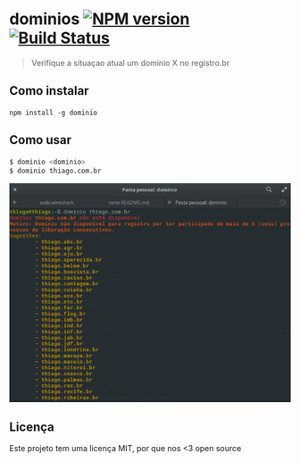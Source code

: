 # dominios [![NPM version](https://img.shields.io/npm/v/csso.svg)](https://www.npmjs.com/package/dominio) [![Build Status](https://travis-ci.org/thiagopaiva99/dominios.svg?branch=master)](https://travis-ci.org/thiagopaiva99/dominios)

> Verifique a situaçao atual um dominio X no registro.br

## Como instalar

```console
npm install -g dominio
```

## Como usar

```sh
$ dominio <dominio>
$ dominio thiago.com.br
```

![dominios result](howto.png)

## Licença

Este projeto tem uma licença MIT, por que nos <3 open source
